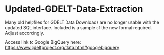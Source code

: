 # Updated-GDELT-Data-Extraction
Many old helpfiles for GDELT Data Downloads are no longer usable with the updated SQL interface. Included is a sample of the new format required. Adjust accordingly. 

Access link to Google BigQuery here: https://www.gdeltproject.org/data.html#googlebigquery

